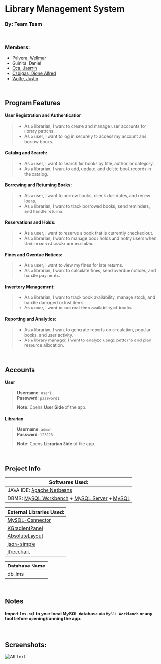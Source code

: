 <h1 align="left">Library Management System </h1>
<h3 align="left">By: <b>Team Team</b></h3>

<br>

<h3 align="left">Members:</h3>


 - [Pulvera, Wellmar](https://github.com/wellmarpulvera) <br>
 - [Guinita, Daniel](https://github.com/daniel=guinita) <br>
 - [Oca, Jasmin](https://github.com/jasminoca) <br>
 - [Cabigas, Dione Alfred](https://github.com/DioneCabigas) <br>
 - [Wolfe, Justin](https://github.com/???) <br>
 

<br>

## Program Features
#### User Registration and Authentication 	
 > - As a librarian, I want to create and manage user accounts for library patrons.
 > - As a user, I want to log in securely to access my account and borrow books.
#### Catalog and Search: 	
 > - As a user, I want to search for books by title, author, or category.
 > - As a librarian, I want to add, update, and delete book records in the catalog.
#### Borrowing and Returning Books: 	
 > - As a user, I want to borrow books, check due dates, and renew loans.
 > - As a librarian, I want to track borrowed books, send reminders, and handle returns.
#### Reservations and Holds: 	
 > - As a user, I want to reserve a book that is currently checked out.
 > - As a librarian, I want to manage book holds and notify users when their reserved books are available.
#### Fines and Overdue Notices: 	
 > - As a user, I want to view my fines for late returns.
 > - As a librarian, I want to calculate fines, send overdue notices, and handle payments.
#### Inventory Management: 	
 > - As a librarian, I want to track book availability, manage stock, and handle damaged or lost items.
 > - As a user, I want to see real-time availability of books.
#### Reporting and Analytics: 
 > - As a librarian, I want to generate reports on circulation, popular books, and user activity.
 > - As a library manager, I want to analyze usage patterns and plan resource allocation.

<br> 

## Accounts

#### User 
> **Username**: `user1` <br>
> **Password**: `password1`
>
> **Note**: Opens **User Side** of the app.

#### Librarian
> **Username**: `admin` <br>
> **Password**: `123123`
>
> **Note**: Opens **Librarian Side** of the app.

<br>

## Project Info

| Softwares Used: |
| ------ |
| JAVA IDE: [Apache Netbeans](https://netbeans.apache.org/front/main/) |
| DBMS: [MySQL Workbench](https://docs.oracle.com/javase/8/docs/technotes/guides/jdbc/) + [MySQL Server](https://dev.mysql.com/downloads/mysql/) + [MySQL](https://www.mysql.com/)

| External Libraries Used: |
| ------ |
| [MySQL-Connector](https://dev.mysql.com/downloads/connector/j/) |
| [KGradientPanel](https://github.com/k33ptoo/KGradientPanel) |
| [AbsoluteLayout](https://vaadin.com/docs/v8/framework/layout/layout-absolutelayout#:~:text=AbsoluteLayout%20allows%20placing%20components%20in%20arbitrary%20positions%20in,relative%20to%20an%20edge%20of%20the%20layout%20area.) |
| [json-simple](https://cliftonlabs.github.io/json-simple/) |
| [jfreechart](https://jfree.org/jfreechart/) |

| Database Name |
| ------ |
| db_lms |

<br>

## Notes
#### Import `lms.sql` to your local **MySQL** database via `MySQL Workbench` or any tool before opening/running the app.

<br>

## Screenshots:

![Alt Text](https://i.imgur.com/SxfU7Hj.png "Screenshots")
